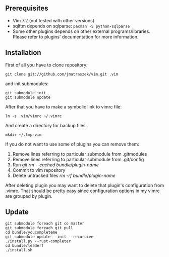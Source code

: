 ## Prerequisites
*   Vim 7.2 (not tested with other versions)
*   sqlftm depends on sqlparse: `pacman -S python-sqlparse`
*   Some other plugins depends on other external programs/libraries. Please
    refer to plugins' documentation for more information.


## Installation
First of all you have to clone repository:

    git clone git://github.com/jmatraszek/vim.git .vim

and init submodules:

    git submodule init
    git submodule update

After that you have to make a symbolic link to vimrc file:

    ln -s .vim/vimrc ~/.vimrc

And create a directory for backup files:

    mkdir ~/.tmp-vim

If you do not want to use some of plugins you can remove them:
1.  Remove lines referring to particular submodule from .gitmodules
2.  Remove lines referring to particular submodule from .git/config
3.  Run *git rm --cached bundle/plugin-name*
4.  Commit to vim repository
5.  Delete untracked files *rm -rf bundle/plugin-name*


After deleting plugin you may want to delete that plugin's configuration from
.vimrc. That should be pretty easy since configuration options in my vimrc are
grouped by plugin.

## Update

    git submodule foreach git co master
    git submodule foreach git pull
    cd bundle/youcompleteme
    git submodule update --init --recursive
    ./install.py --rust-completer
    cd bundle/leaderf
    ./install.sh

